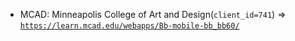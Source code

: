  - MCAD: Minneapolis College of Art and Design(`client_id=741`) => [`https://learn.mcad.edu/webapps/Bb-mobile-bb_bb60/`](https://learn.mcad.edu/webapps/Bb-mobile-bb_bb60/)
